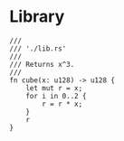 # Library

```rust,no_run,noplaypen
/// 
/// './lib.rs'
/// 
/// Returns x^3.
/// 
fn cube(x: u128) -> u128 {
    let mut r = x;
    for i in 0..2 {
        r = r * x;
    }
    r
}
```
